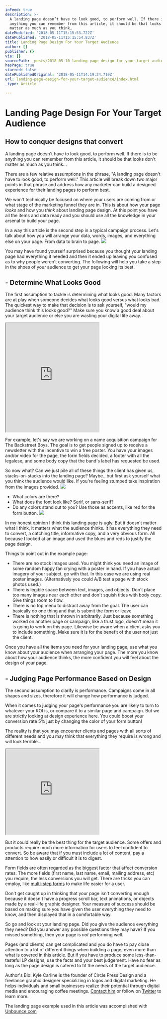 ```yaml
---
inFeed: true
description: >-
  A landing page doesn’t have to look good, to perform well. If there is to be
  anything you can remember from this article, it should be that looks don’t
  matter as much as you think…
dateModified: '2018-05-11T15:15:53.722Z'
datePublished: '2018-05-11T15:15:54.837Z'
title: Landing Page Design For Your Target Audience
author: []
publisher: {}
via: {}
sourcePath: _posts/2018-05-10-landing-page-design-for-your-target-audience.md
hasPage: true
starred: false
datePublishedOriginal: '2018-05-11T14:19:24.710Z'
url: landing-page-design-for-your-target-audience/index.html
_type: Article

---
```

# Landing Page Design For Your Target Audience

## How to conquer designs that convert

A landing page doesn't have to look good, to perform well. If there is to be anything you can remember from this article, it should be that looks don't matter as much as you think...

There are a few relative assumptions in the phrase, "A landing page doesn't have to look good, to perform well." This article will break down two major points in that phrase and address how any marketer can build a designed experience for their landing pages to perform best.

We won't technically be focused on where your users are coming from or what stage of the marketing funnel they are in. This is about how your page _looks_ and how you _think_ about landing page design. At this point you have all the items and data ready and you should use all the knowledge in your arsenal to build your page.

In a way this article is the second step in a typical campaign process. Let's talk about how you will arrange your data, words, images, and everything else on your page. From data to brain to page.
![](https://the-grid-user-content.s3-us-west-2.amazonaws.com/b4d59cf3-a900-4951-98e4-608e110e6e3d.png)

You may have found yourself surprised because you thought your landing page had everything it needed and then it ended up leaving you confused as to why people weren't converting. The following will help you take a step in the shoes of your audience to get your page looking its best.

## - Determine What Looks Good

The first assumption to tackle is determining what looks good. Many factors are at play when someone decides what looks good versus what looks bad. The quickest way to make that decision is to ask yourself, "would my audience think this looks good?" Make sure you know a good deal about your target audience or else you are wasting your digital life away.

<iframe src="https://the-grid.github.io/ed-userhtml/?g=eJwlzsEKAiEUQNFfkbcvh5xFxDiLgiBmFbOJdqZvfIKmqDX094WtLxzu4JasArKStQSqNZUD59Yl-mx1DBzDAw0X0XaX62kp99us03siB2x1ppKEft8BI3SWqgQhdsCad4zZYJbwi9qrUiQ0c9M8YMr7uJ5f3s86Iz7Hgf83xi-cnjB_" height="350" style=""></iframe>

For example, let's say we are working on a name acquisition campaign for The Backstreet Boys. The goal is to get people signed up to receive a newsletter with the incentive to win a free poster. You have your images and/or video for the page, the form fields decided, a footer with all the legalese, and some body copy that the band's label has requested be used.

So now what? Can we just pile all of these things the client has given us, stacks-on-stacks into the landing page? Maybe...but first ask yourself what you think the audience would like. If you're feeling stumped take inspiration from the images provided.
![](https://the-grid-user-content.s3-us-west-2.amazonaws.com/91b7327a-ee80-44c3-a44d-72bfd20eefba.jpg)

* What colors are there?
* What does the font look like? Serif, or sans-serif?
* Do any colors stand out to you? Use those as accents, like red for the form button.
![](https://s3-us-west-2.amazonaws.com/the-grid-img/p/3c986e48b02ba30b427bef78b95bf18174d02b92.png)

In my honest opinion I think this landing page is ugly. But it doesn't matter what I think, it matters what the audience thinks. It has everything they need to convert, a catching title, informative copy, and a very obvious form. All because I looked at an image and used the blues and reds to justify the page design.

Things to point out in the example page:

* There are no stock images used. You might think you need an image of some random happy fan crying with a poster in hand. If you have actual imagery of your subject, go with that. In this case we are using real poster images. (Alternatively you could A/B test a page with stock photos used.)
* There is legible space between text, images, and objects. Don't place too many images near each other and don't squish titles with body copy. Give things room to flow.
* There is no top menu to distract away from the goal. The user can basically do one thing and that is submit the form or leave.
* There is nothing that is thrown in arbitrarily. Just because something worked on another page or campaign, like a trust logo, doesn't mean it is going to work on this page. Likewise be aware when a client asks you to include something. Make sure it is for the benefit of the user not just the client. 

Once you have all the items you need for your landing page, use what you know about your audience when arranging your page. The more you know about how your audience thinks, the more confident you will feel about the design of your page.

## - Judging Page Performance Based on Design

The second assumption to clarify is performance. Campaigns come in all shapes and sizes, therefore it will change how performance is judged.

When it comes to judging your page's performance you are likely to turn to whatever your ROI is, or compare it to a similar page and campaign. But we are strictly looking at design experience here. You could boost your conversion rate 5% just by changing the color of your form button!

The reality is that you may encounter clients and pages with all sorts of different needs and you may think that everything they require is wrong and will look terrible...

<iframe src="https://the-grid.github.io/ed-userhtml/?g=eJwlzkEKwjAQQNGrhNlrpIioNAVd9AIVxGVMxk5gYtpJpOjplbj-8PhteIiNqLI4A1TKlI9aj2Gi99qlqDHe0etboeZznfHi51MCtQRfyMB2vwFFGEYqBprdAVSlzkk8ioFfdGxzNlC5VaVAWea09C_mwQnis2v1_6D7AscdLxY" height="275" style=""></iframe>

But it could really be the best thing for the target audience. Some offers and products require much more information for users to feel confident to convert. So be aware that if you must include a lot of content, pay a attention to how easily or difficult it is to digest.

Form fields are often regarded as the biggest factor that affect conversion rates. The more fields (first name, last name, email, mailing address, etc) you require, the less conversions you will get. There are tricks you can employ, like [multi-step forms][0] to make life easier for a user.

Don't get caught up in thinking that your page isn't converting enough because it doesn't have a progress scroll bar, text animations, or objects made by a real-life graphic designer. Your measure of success should be based on making sure you have given the user everything they need to know, and then displayed that in a comfortable way.

So go and look at your landing page. Did you give the audience everything they need? Did you answer any possible questions they may have? If you missed something, then your page is _not_ performing well.

Pages (and clients) can get complicated and you do have to pay close attention to a lot of different things when building a page, even more than what is covered in this article. But if you have to produce some less-than-tasteful LP designs, use the facts and your best judgement. Have no fear as long as the page design is catered to fit the needs of the target audience.

Author's Bio: Kyle Carline is the founder of Circle Press Design and a freelance graphic designer specializing in logos and digital marketing. He helps individuals and small businesses realize their potential through digital media and encouraging coffee meetings. [Contact him][1] or follow on [Twitter][2] to learn more.

The landing page example used in this article was accomplished with [Unbounce.com][3]

[0]: https://codepen.io/atakan/pen/gqbIz
[1]: http://circlepress.design/contact-me "Contact Me!"
[2]: http://twitter.com/kylecarline "Twitter"
[3]: http://Unbounce.com/